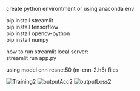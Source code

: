 create python environtment or using anaconda env

pip install streamlit  
pip install tensorflow  
pip install opencv-python  
pip install numpy  

how to run streamlit local server:  
streamlit run app.py

using model cnn resnet50 (m-cnn-2.h5) files

![Training2](https://github.com/Alvian47/cnn-resnet50-model/assets/114473123/a38e622c-3392-4c8d-b146-4cf4226a6a20)
![outputAcc2](https://github.com/Alvian47/cnn-resnet50-model/assets/114473123/f27000b2-b9b5-4768-a304-0cd2ee62796b)
![outputLoss2](https://github.com/Alvian47/cnn-resnet50-model/assets/114473123/32b5b209-ab30-4da8-bdfc-153770f10d8d)
